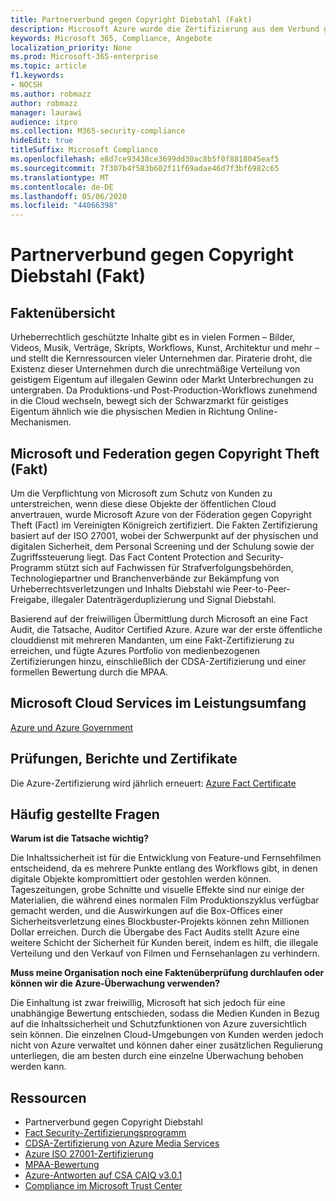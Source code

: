 ```yaml
---
title: Partnerverbund gegen Copyright Diebstahl (Fakt)
description: Microsoft Azure wurde die Zertifizierung aus dem Verbund gegen Copyright Theft in Großbritannien erreicht.
keywords: Microsoft 365, Compliance, Angebote
localization_priority: None
ms.prod: Microsoft-365-enterprise
ms.topic: article
f1.keywords:
- NOCSH
ms.author: robmazz
author: robmazz
manager: laurawi
audience: itpro
ms.collection: M365-security-compliance
hideEdit: true
titleSuffix: Microsoft Compliance
ms.openlocfilehash: e8d7ce93438ce3699dd30ac8b5f0f8818045eaf5
ms.sourcegitcommit: 7f307b4f583b602f11f69adae46d7f3bf6982c65
ms.translationtype: MT
ms.contentlocale: de-DE
ms.lasthandoff: 05/06/2020
ms.locfileid: "44066398"
---
```

# <a name="federation-against-copyright-theft-fact"></a>Partnerverbund gegen Copyright Diebstahl (Fakt)

## <a name="fact-overview"></a>Faktenübersicht

Urheberrechtlich geschützte Inhalte gibt es in vielen Formen – Bilder, Videos, Musik, Verträge, Skripts, Workflows, Kunst, Architektur und mehr – und stellt die Kernressourcen vieler Unternehmen dar. Piraterie droht, die Existenz dieser Unternehmen durch die unrechtmäßige Verteilung von geistigem Eigentum auf illegalen Gewinn oder Markt Unterbrechungen zu untergraben. Da Produktions-und Post-Production-Workflows zunehmend in die Cloud wechseln, bewegt sich der Schwarzmarkt für geistiges Eigentum ähnlich wie die physischen Medien in Richtung Online-Mechanismen.

## <a name="microsoft-and-federation-against-copyright-theft-fact"></a>Microsoft und Federation gegen Copyright Theft (Fakt)

Um die Verpflichtung von Microsoft zum Schutz von Kunden zu unterstreichen, wenn diese diese Objekte der öffentlichen Cloud anvertrauen, wurde Microsoft Azure von der Föderation gegen Copyright Theft (Fact) im Vereinigten Königreich zertifiziert. Die Fakten Zertifizierung basiert auf der ISO 27001, wobei der Schwerpunkt auf der physischen und digitalen Sicherheit, dem Personal Screening und der Schulung sowie der Zugriffssteuerung liegt. Das Fact Content Protection and Security-Programm stützt sich auf Fachwissen für Strafverfolgungsbehörden, Technologiepartner und Branchenverbände zur Bekämpfung von Urheberrechtsverletzungen und Inhalts Diebstahl wie Peer-to-Peer-Freigabe, illegaler Datenträgerduplizierung und Signal Diebstahl.

Basierend auf der freiwilligen Übermittlung durch Microsoft an eine Fact Audit, die Tatsache, Auditor Certified Azure. Azure war der erste öffentliche clouddienst mit mehreren Mandanten, um eine Fakt-Zertifizierung zu erreichen, und fügte Azures Portfolio von medienbezogenen Zertifizierungen hinzu, einschließlich der CDSA-Zertifizierung und einer formellen Bewertung durch die MPAA.

## <a name="microsoft-in-scope-cloud-services"></a>Microsoft Cloud Services im Leistungsumfang

[Azure und Azure Government](https://aka.ms/AzureCompliance)

## <a name="audits-reports-and-certificates"></a>Prüfungen, Berichte und Zertifikate

Die Azure-Zertifizierung wird jährlich erneuert: [Azure Fact Certificate](https://aka.ms/azurefactcert)

## <a name="frequently-asked-questions"></a>Häufig gestellte Fragen

**Warum ist die Tatsache wichtig?**

Die Inhaltssicherheit ist für die Entwicklung von Feature-und Fernsehfilmen entscheidend, da es mehrere Punkte entlang des Workflows gibt, in denen digitale Objekte kompromittiert oder gestohlen werden können. Tageszeitungen, grobe Schnitte und visuelle Effekte sind nur einige der Materialien, die während eines normalen Film Produktionszyklus verfügbar gemacht werden, und die Auswirkungen auf die Box-Offices einer Sicherheitsverletzung eines Blockbuster-Projekts können zehn Millionen Dollar erreichen. Durch die Übergabe des Fact Audits stellt Azure eine weitere Schicht der Sicherheit für Kunden bereit, indem es hilft, die illegale Verteilung und den Verkauf von Filmen und Fernsehanlagen zu verhindern.

**Muss meine Organisation noch eine Faktenüberprüfung durchlaufen oder können wir die Azure-Überwachung verwenden?**

Die Einhaltung ist zwar freiwillig, Microsoft hat sich jedoch für eine unabhängige Bewertung entschieden, sodass die Medien Kunden in Bezug auf die Inhaltssicherheit und Schutzfunktionen von Azure zuversichtlich sein können. Die einzelnen Cloud-Umgebungen von Kunden werden jedoch nicht von Azure verwaltet und können daher einer zusätzlichen Regulierung unterliegen, die am besten durch eine einzelne Überwachung behoben werden kann.

## <a name="resources"></a>Ressourcen

- Partnerverbund gegen Copyright Diebstahl
- [Fact Security-Zertifizierungsprogramm](https://go.microsoft.com/fwlink/?linkid=2099508)
- [CDSA-Zertifizierung von Azure Media Services](https://aka.ms/cdsa-cert)
- [Azure ISO 27001-Zertifizierung](https://aka.ms/Azure-BSI-Cert)
- [MPAA-Bewertung](offering-mpaa.md)
- [Azure-Antworten auf CSA CAIQ v3.0.1](https://aka.ms/csacaiqresponses)
- [Compliance im Microsoft Trust Center](https://www.microsoft.com/trust-center/compliance/compliance-overview)

